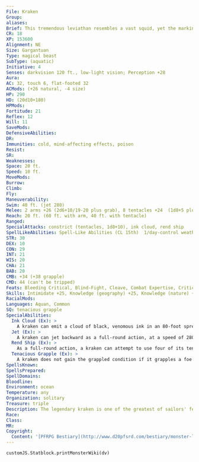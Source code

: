 ```yaml
---
File: Kraken
Group: 
aliases: 
Brief: This tremendous leviathan resembles a vast squid, yet the markings on its body are strangely unsettling to look upon.
CR: 18
XP: 153600
Alignment: NE
Size: Gargantuan
Type: magical beast
SubType: (aquatic)
Initiative: 4
Senses: darkvision 120 ft., low-light vision; Perception +28
Aura: 
AC: 32, touch 6, flat-footed 32
ACMods: (+26 natural, -4 size)
HP: 290
HD: (20d10+180)
HPMods: 
Fortitude: 21
Reflex: 12
Will: 11
SaveMods: 
DefensiveAbilities: 
DR: 
Immunities: cold, mind-affecting effects, poison
Resist: 
SR: 
Weaknesses: 
Space: 20 ft.
Speed: 10 ft.
MoveMods: 
Burrow: 
Climb: 
Fly: 
Maneuverability: 
Swim: 40 ft. (jet 280)
Melee: 2 arms +26 (2d6+10/19-20 plus grab), 8 tentacles +24  (1d8+5 plus grab), bite +26 (2d8+10)
Reach: 20 ft. (60 ft. with arm, 40 ft. with tentacle)
Ranged: 
SpecialAttacks: constrict (tentacles, 1d8+10), ink cloud, rend ship
SpellLikeAbilities: Spell-Like Abilities (CL 15th)  1/day-control weather, control winds, dominate monster (DC 24, animal only), resist energy
STR: 30
DEX: 10
CON: 29
INT: 21
WIS: 20
CHA: 21
BAB: 20
CMB: +34 (+38 grapple)
CMD: 44 (can't be tripped)
Feats: Bleeding Critical, Blind-Fight, Cleave, Combat Expertise, Critical Focus, Improved Critical (arm), Improved Initiative, Improved Trip, Multiattack, Power Attack
Skills: Intimidate +25, Knowledge (geography) +25, Knowledge (nature) +25, Perception +28, Stealth +11, Swim +41, Use Magic Device +25
RacialMods: 
Languages: Aquan, Common
SQ: tenacious grapple
SpecialAbilities:
  Ink Cloud (Ex): >
    A kraken can emit a cloud of black, venomous ink in an 80-foot spread once per minute as a free action while underwater. This cloud provides total concealment, which the kraken can use to escape a fight that is going badly. Creatures within the cloud are considered to be in darkness. In addition, the ink is toxic, functioning as contact poison against all creatures caught within it.  The ink cloud persists for 1 minute before dispersing. The save DC against the poison effect is Constitution-based.  Kraken Ink: Ink cloud-contact; save Fort DC 29; frequency 1/round for 10 rounds; effect 1 Str damage plus nausea; cure 2 consecutive saves.
  Jet (Ex): >
    A kraken can jet backward as a full-round action, at a speed of 280 feet. It must move in a straight line, but does not provoke attacks of opportunity while jetting.
  Rend Ship (Ex): >
    As a full-round action, a kraken can attempt to use four of its tentacles to grapple a ship of its size or smaller. It makes a CMB check opposed by the ship's captain's Profession (sailor) check, but the kraken gets a cumulative +4 bonus on the check for each size category smaller than Gargantuan the ship is. If the kraken grapples the ship, it holds the ship motionless; it can attack targets anywhere on or within the ship with its tentacles, but can only attack foes on deck with its free arms and can't attack foes at all with its beak. Each round it maintains its hold on the ship, it automatically inflicts bite damage on the ship's hull.
  Tenacious Grapple (Ex): >
    A kraken does not gain the grappled condition if it grapples a foe with its arms or tentacles.
SpellsKnown: 
SpellsPrepared: 
SpellDomains: 
Bloodline: 
Environment: ocean
Temperature: any
Organization: solitary
Treasure: triple
Description: The legendary kraken is one of the greatest of sailors' fears, for here is a creature the size of a whale, one that can strike from the unseen depths below, can command the winds and weather that a ship needs to move, and possesses the cruel intellect of the world's most creative and spiteful criminals. Some believe krakens to be a punishment of the gods, while others hold them to be the true lords of the deep, with the air-breathing races naught but their cattle.  A kraken measures nearly 100 feet in length and weighs 4,000 pounds.
Race: 
Class: 
MR: 
Copyright:
  Content: '[PFRPG Bestiary](http://www.d20pfsrd.com/bestiary/monster-listings/magical-beasts/kraken)'
---
```

```dataviewjs
customJS.Statblock.printMonsterWiki(dv)
```
